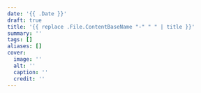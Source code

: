 ```yaml
---
date: '{{ .Date }}'
draft: true
title: '{{ replace .File.ContentBaseName "-" " " | title }}'
summary: ''
tags: []
aliases: []
cover:
  image: ''
  alt: ''
  caption: ''
  credit: ''
---
```

